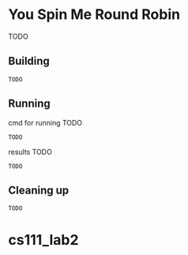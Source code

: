 # You Spin Me Round Robin

TODO

## Building

```shell
TODO
```

## Running

cmd for running TODO
```shell
TODO
```

results TODO
```shell
TODO

```

## Cleaning up

```shell
TODO
```
# cs111_lab2
